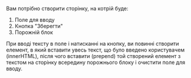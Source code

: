 Вам потрібно створити сторінку, на котрій буде:

1. Поле для вводу
2. Кнопка "Зберегти"
3. Порожній блок

При вводі тексту в поле і натисканні на кнопку, ви повинні створити елемент, в який вставити увесь текст, що було введено користувачем (innerHTML), після чого вставити (prepend) той створений елемент з текстом на сторінку всередину порожнього блоку і очистити поле для вводу.   